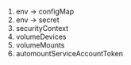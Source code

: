 1. env -> configMap
2. env -> secret
3. securityContext
4. volumeDevices
5. volumeMounts
6. automountServiceAccountToken